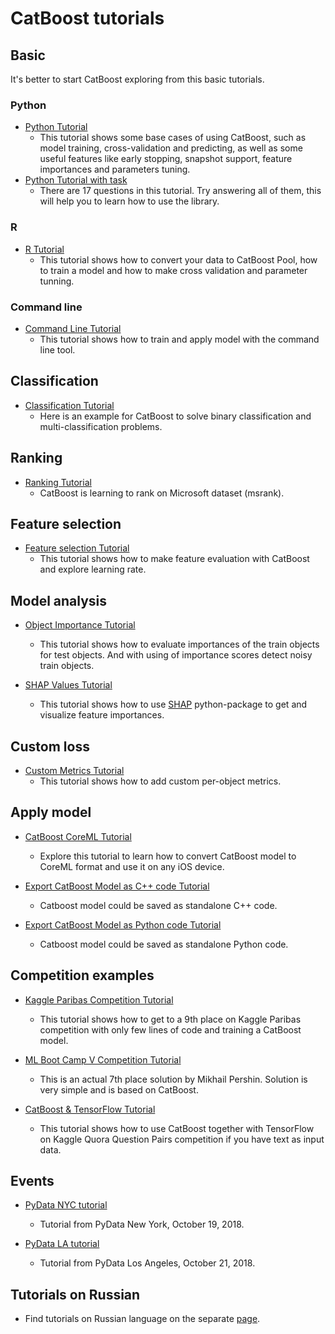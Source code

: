 # CatBoost tutorials

## Basic

It's better to start CatBoost exploring from this basic tutorials.

### Python

* [Python Tutorial](python_tutorial.ipynb)
    * This tutorial shows some base cases of using CatBoost, such as model training, cross-validation and predicting, as well as some useful features like early stopping,  snapshot support, feature importances and parameters tuning.
* [Python Tutorial with task](python_tutorial_with_tasks.ipynb)
    * There are 17 questions in this tutorial. Try answering all of them, this will help you to learn how to use the library.

### R

* [R Tutorial](r_tutorial.ipynb)
    * This tutorial shows how to convert your data to CatBoost Pool, how to train a model and how to make cross validation and parameter tunning.

### Command line

* [Command Line Tutorial](cmdline_tutorial.md)
    * This tutorial shows how to train and apply model with the command line tool.

## Classification

* [Classification Tutorial](classification/classification_tutorial.ipynb)
    * Here is an example for CatBoost to solve binary classification and multi-classification problems.

## Ranking
* [Ranking Tutorial](ranking/ranking_tutorial.ipynb)
    * CatBoost is learning to rank on Microsoft dataset (msrank).

## Feature selection
* [Feature selection Tutorial](feature_selection/eval_tutorial.ipynb)
    * This tutorial shows how to make feature evaluation with CatBoost and explore learning rate.

## Model analysis

* [Object Importance Tutorial](model_analysis/object_importance_tutorial.ipynb)
    * This tutorial shows how to evaluate importances of the train objects for test objects. And with using of importance scores detect noisy train objects.

* [SHAP Values Tutorial](model_analysis/shap_values_tutorial.ipynb)
    * This tutorial shows how to use [SHAP](https://github.com/slundberg/shap) python-package to get and visualize feature importances.

## Custom loss

* [Custom Metrics Tutorial](custom_loss/custom_metric_tutorial.md)
    * This tutorial shows how to add custom per-object metrics.

## Apply model

* [CatBoost CoreML Tutorial](apply_model/coreml_export_tutorial.ipynb)
    * Explore this tutorial to learn how to convert CatBoost model to CoreML format and use it on any iOS device.

* [Export CatBoost Model as C++ code Tutorial](apply_model/model_export_as_cpp_code_tutorial.md)
    * Catboost model could be saved as standalone C++ code.

* [Export CatBoost Model as Python code Tutorial](apply_model/model_export_as_python_code_tutorial.md)
    * Catboost model could be saved as standalone Python code.

## Competition examples

* [Kaggle Paribas Competition Tutorial](competition_examples/kaggle_paribas.ipynb)
    * This tutorial shows how to get to a 9th place on Kaggle Paribas competition with only few lines of code and training a CatBoost model.

* [ML Boot Camp V Competition Tutorial](competition_examples/mlbootcamp_v_tutorial.ipynb)
    * This is an actual 7th place solution by Mikhail Pershin. Solution is very simple and is based on CatBoost.

* [CatBoost & TensorFlow Tutorial](competition_examples/quora_w2v.ipynb)
    * This tutorial shows how to use CatBoost together with TensorFlow on Kaggle Quora Question Pairs competition if you have text as input data.

## Events

* [PyData NYC tutorial](events/pydata_nyc_oct_19_2018.ipynb)
    * Tutorial from PyData New York, October 19, 2018.

* [PyData LA tutorial](events/pydata_la_oct_21_2018.ipynb)
    * Tutorial from PyData Los Angeles, October 21, 2018.

## Tutorials on Russian

* Find tutorials on Russian language on the separate [page](ru/README.md).